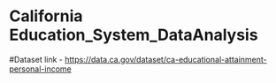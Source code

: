 # California Education_System_DataAnalysis 

#Dataset link - https://data.ca.gov/dataset/ca-educational-attainment-personal-income
